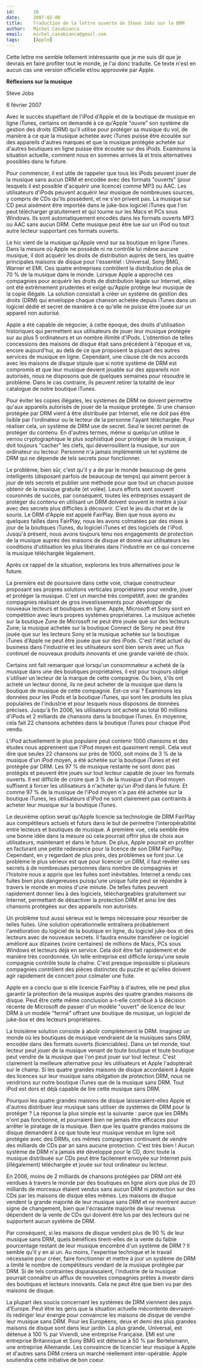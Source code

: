 ```yaml
---
id:       16
date:     2007-02-08
title:    Traduction de la lettre ouverte de Steve Jobs sur le DRM
author:   Michel Casabianca
email:    michel.casabianca@gmail.com
tags:     [Apple]
---
```


Cette lettre me semble tellement intéressante que je me suis dit que je devrais en faire profiter tout le monde, je l'ai donc traduite. Ce texte n'est en aucun cas une version officielle et/ou approuvée par Apple.

 **Réflexions sur la musique**

Steve Jobs

6 février 2007

Avec le succès stupéfiant de l'iPod d'Apple et de la boutique de musique en ligne iTunes, certains on demandé à ce qu'Apple "ouvre" son système de gestion des droits (DRM) qu'il utilise pour protéger sa musique du vol, de manière à ce que la musique achetée avec iTunes puisse être écoutée sur des appareils d'autres marques et que la musique protégée achetée sur d'autres boutiques en ligne puisse être écoutée sur des iPods. Examinons la situation actuelle, comment nous en sommes arrivés là et trois alternatives possibles dans le future.

Pour commencer, il est utile de rappeler que tous les iPods peuvent jouer de la musique sans aucun DRM et encodée avec des formats "ouverts" (pour lesquels il est possible d'acquérir une licence) comme MP3 ou AAC. Les utilisateurs d'iPods peuvent acquérir leur musique de nombreuses sources, y compris de CDs qu'ils possèdent, et ne s'en privent pas. La musique sur CD peut aisément être importée dans le juke-box logiciel iTunes que l'on peut télécharger gratuitement et qui tourne sur les Macs et PCs sous Windows. Ils sont automatiquement encodés dans les formats ouverts MP3 ou AAC sans aucun DRM. Cette musique peut être lue sur un iPod ou tout autre lecteur supportant ces formats ouverts.

Le hic vient de la musique qu'Apple vend sur sa boutique en ligne iTunes. Dans la mesure où Apple ne possède ni ne contrôle lui même aucune musique, il doit acquérir les droits de distribution auprès de tiers, les quatre principales maisons de disque pour l'essentiel : Universal, Sony BMG, Warner et EMI. Ces quatre entreprises contrôlent la distribution de plus de 70 % de la musique dans le monde. Lorsque Apple a approché ces compagnies pour acquérir les droits de distribution légale sur Internet, elles ont été extrêmement prudentes et exigé qu'Apple protège leur musique de la copie illégale. La solution consistait à créer un système de gestion des droits (DRM) qui enveloppe chaque chanson achetée depuis iTunes dans un logiciel dédié et secret de manière à ce qu'elle ne puisse être jouée sur un appareil non autorisé.

Apple a été capable de négocier, à cette époque, des droits d'utilisation historiques qui permettent aux utilisateurs de jouer leur musique protégée sur au plus 5 ordinateurs et un nombre illimité d'iPods. L'obtention de telles concessions des maisons de disque était sans précédent à l'époque et va, encore aujourd'hui, au delà de ce que proposent la plupart des autres services de musique en ligne. Cependant, une clause clé de nos accords avec les maisons de disque stipule que si notre système de DRM est compromis et que leur musique devient jouable sur des appareils non autorisés, nous ne disposons que de quelques semaines pour résoudre le problème. Dans le cas contraire, ils peuvent retirer la totalité de leur catalogue de notre boutique iTunes.

Pour éviter les copies illégales, les systèmes de DRM ne doivent permettre qu'aux appareils autorisés de jouer de la musique protégée. Si une chanson protégée par DRM vient à être distribuée par Internet, elle ne doit pas être lisible par l'ordinateur ou le lecteur de la personne l'ayant téléchargée. Pour réaliser cela, un système de DRM use de secret. Seul le secret permet de protéger du contenu. En d'autres termes, même si quelqu'un utilise le verrou cryptographique le plus sophistiqué pour protéger de la musique, il doit toujours "cacher" les clefs, qui déverrouillent la musique, sur son ordinateur ou lecteur. Personne n'a jamais implémenté un tel système de DRM qui ne dépende de tels secrets pour fonctionner.

Le problème, bien sûr, c'est qu'il y a de par le monde beaucoup de gens intelligents (disposant parfois de beaucoup de temps) qui aiment percer à jour de tels secrets et publier une méthode pour que tout un chacun puisse obtenir de la musique gratuite (et volée). Leurs efforts sont souvent couronnés de succès, par conséquent, toutes les entreprises essayant de protéger du contenu en utilisant un DRM doivent souvent le mettre à jour avec des secrets plus difficiles à découvrir. C'est le jeu du chat et de la souris. Le DRM d'Apple est appelé FairPlay. Bien que nous ayons eu quelques failles dans FairPlay, nous les avons colmatées par des mises à jour de la boutiques iTunes, du logiciel iTunes et des logiciels de l'iPod. Jusqu'à présent, nous avons toujours tenu nos engagements de protection de la musique auprès des maisons de disque et donné aux utilisateurs les conditions d'utilisation les plus libérales dans l'industrie en ce qui concerne la musique téléchargée légalement.

Après ce rappel de la situation, explorons les trois alternatives pour le future.

La première est de poursuivre dans cette voie, chaque constructeur proposant ses propres solutions verticales propriétaires pour vendre, jouer et protéger la musique. C'est un marché très compétitif, avec de grandes compagnies réalisant de gros investissements pour développer de nouveaux lecteurs et boutiques en ligne. Apple, Microsoft et Sony sont en compétition avec leurs propres systèmes propriétaires. La musique achetée sur la boutique Zune de Microsoft ne peut être jouée que sur des lecteurs Zune; la musique achetée sur la boutique Connect de Sony ne peut être jouée que sur les lecteurs Sony et la musique achetée sur la boutique iTunes d'Apple ne peut être jouée que sur des iPods. C'est l'état actuel du business dans l'industrie et les utilisateurs sont bien servis avec un flux continuel de nouveaux produits innovants et une grande variété de choix.

Certains ont fait remarquer que lorsqu'un consommateur a acheté de la musique dans une des boutiques propriétaires, il est pour toujours obligé s'utiliser un lecteur de la marque de cette compagnie. Ou bien, s'ils ont acheté un lecteur donné, ils ne peut acheter de la musique que dans la boutique de musique de cette compagnie. Est-ce vrai ? Examinons les données pour les iPods et la boutique iTunes, qui sont les produits les plus populaires de l'industrie et pour lesquels nous disposons de données précises. Jusqu'à fin 2006, les utilisateurs ont acheté au total 90 millions d'iPods et 2 milliards de chansons dans la boutique iTunes. En moyenne, cela fait 22 chansons achetées dans la boutique iTunes pour chaque iPod vendu.

L'iPod actuellement le plus populaire peut contenir 1000 chansons et des études nous apprennent que l'iPod moyen est quasiment rempli. Cela veut dire que seules 22 chansons sur près de 1000, soit moins de 3 % de la musique d'un iPod moyen, a été achetée sur la boutique iTunes et est protégée par DRM. Les 97 % de musique restante ne sont donc pas protégés et peuvent être joués sur tout lecteur capable de jouer les formats ouverts. Il est difficile de croire que 3 % de la musique d'un iPod moyen suffisent à forcer les utilisateurs à n'acheter qu'un iPod dans le future. Et comme 97 % de la musique de l'iPod moyen n'a pas été achetée sur la boutique iTunes, les utilisateurs d'iPod ne sont clairement pas contraints à acheter leur musique sur la boutique iTunes.

Le deuxième option serait qu'Apple licencie sa technologie de DRM FairPlay aux compétiteurs actuels et futurs dans le but de permettre l'interopérabilité entre lecteurs et boutiques de musique. A première vue, cela semble être une bonne idée dans la mesure où cela pourrait offrir plus de choix aux utilisateurs, maintenant et dans le future. De plus, Apple pourrait en profiter en facturant une petite redevance pour la licence de son DRM FairPlay. Cependant, en y regardant de plus près, des problèmes se font jour. Le problème le plus sérieux est que pour licencier un DRM, il faut révéler ses secrets à de nombreuses personnes dans nombre de compagnies et l'histoire nous a appris que les fuites sont inévitables. Internet a rendu ces fuites bien plus dangereuses puisqu'une unique fuite peut se répandre à travers le monde en moins d'une minute. De telles fuites peuvent rapidement donner lieu à des logiciels, téléchargeables gratuitement sur Internet, permettant de désactiver la protection DRM et ainsi lire des chansons protégées sur des appareils non autorisés.

Un problème tout aussi sérieux est le temps nécessaire pour résorber de telles fuites. Une solution opérationnelle entraînera probablement l'amélioration du logiciel de la boutique en ligne, du logiciel juke-box et des lecteurs avec de nouveaux secrets. Il faudra ensuite transférer ce logiciel amélioré aux dizaines (voire centaines) de millions de Macs, PCs sous Windows et lecteurs déjà en service. Cela doit être fait rapidement et de manière très coordonnée. Un telle entreprise est difficile lorsqu'une seule compagnie contrôle toute la chaîne. C'est presque impossible si plusieurs compagnies contrôlent des pièces distinctes du puzzle et qu'elles doivent agir rapidement de concert pour colmater une fuite.

Apple en a conclu que si elle licencie FairPlay à d'autres, elle ne peut plus garantir la protection de la musique auprès des quatre grandes maisons de disque. Peut être cette même conclusion a-t-elle contribué à la décision récente de Microsoft de passer d'un modèle "ouvert" de licence de leur DRM à un modèle "fermé" offrant une boutique de musique, un logiciel de juke-box et des lecteurs propriétaires.

La troisième solution consiste à abolir complètement le DRM. Imaginez un monde où les boutiques de musique vendraient de la musiques sans DRM, encodée dans des formats ouverts (licenciables). Dans un tel monde, tout lecteur peut jouer de la musique venant de toute boutique et toute boutique peut vendre de la musique que l'on peut jouer sur tout lecteur. C'est clairement la meilleure alternative pour les utilisateurs et Apple l'adopterait sur le champ. Si les quatre grandes maisons de disque accordaient à Apple des licences sur leur musique sans obligation de protection DRM, nous ne vendrions sur notre boutique iTunes que de la musique sans DRM. Tout iPod est dors et déjà capable de lire cette musique sans DRM.

Pourquoi les quatre grandes maisons de disque laisseraient-elles Apple et d'autres distribuer leur musique sans utiliser de systèmes de DRM pour la protéger ? La réponse la plus simple est la suivante : parce que les DRMs n'ont pas fonctionné, et pourraient bien ne jamais être efficaces pour arrêter le piratage de la musique. Bien que les quatre grandes maisons de disque demandent à ce que toute leur musique vendue en ligne soit protégée avec des DRMs, ces mêmes compagnies continuent de vendre des milliards de CDs par an sans aucune protection. C'est très bien ! Aucun système de DRM n'a jamais été développé pour le CD, donc toute la musique distribuée sur CDs peut être facilement envoyée sur Internet puis (illégalement) téléchargée et jouée sur tout ordinateur ou lecteur.

En 2006, moins de 2 milliards de chansons protégées par DRM ont été vendues à travers le monde par des boutiques en ligne alors que plus de 20 milliards de morceaux étaient vendus sans aucun DRM ni protection sur des CDs par les maisons de disque elles mêmes. Les maisons de disque vendent la grande majorité de leur musique sans DRM et ne montrent aucun signe de changement, bien que l'écrasante majorité de leur revenus dépendent de la vente de CDs qui doivent être lus par des lecteurs qui ne supportent aucun système de DRM.

Par conséquent, si les maisons de disque vendent plus de 90 % de leur musique sans DRM, quels bénéfices tirent-elles de la vente du faible pourcentage restant de leur musique encombré d'un système de DRM ? Il semble qu'il y en ai un. Au moins, l'expertise technique et le travail nécessaire pour créer, faire fonctionner et mettre à jour un système de DRM a limité le nombre de compétiteurs vendant de la musique protégée par DRM. Si de tels contraintes disparaissaient, l'industrie de la musique pourrait connaître un afflux de nouvelles compagnies prêtes à investir dans des boutiques et lecteurs innovants. Cela ne peut être que bien vu par des maisons de disque.

La plupart des soucis concernant les systèmes de DRM viennent des pays d'Europe. Peut être les gens que la situation actuelle mécontente devraient-ils rediriger leur énergie pour convaincre les maisons de disque de vendre leur musique sans DRM. Pour les Européens, deux et demi des plus grandes maisons de disque sont dans leur jardin. La plus grande, Universal, est détenue à 100 % par Vivendi, une entreprise Française. EMI est une entreprise Britannique et Sony BMG est détenue à 50 % par Bertelsmann, une entreprise Allemande. Les convaincre de licencier leur musique à Apple et d'autres sans DRM créera un marché réellement inter-opérable. Apple soutiendra cette initiative de bon coeur.

